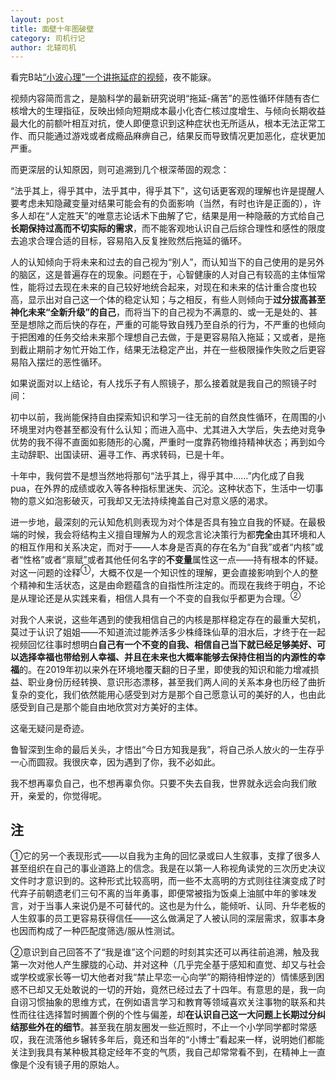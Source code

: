 ```yaml
---
layout: post
title: 面壁十年图破壁
category: 司机行记
author: 北辕司机
---
```


看完B站[“小波心理”一个讲拖延症的视频](www.bilibili.com/video/BV13U411F7FY)，夜不能寐。

视频内容简而言之，是脑科学的最新研究说明“拖延-痛苦”的恶性循环伴随有杏仁核增大的生理指征，反映出倾向短期成本最小化杏仁核过度增生、与倾向长期收益最大化的前额叶相互对抗，使人即便意识到这种症状也无所适从，根本无法正常工作、而只能通过游戏或者成瘾品麻痹自己，结果反而导致情况更加恶化，症状更加严重。

而更深层的认知原因，则可追溯到几个根深蒂固的观念：

“法乎其上，得乎其中，法乎其中，得乎其下”，这句话更客观的理解也许是提醒人要考虑未知隐藏变量对结果可能会有的负面影响（当然，有时也许是正面的），许多人却在“人定胜天”的唯意志论话术下曲解了它，结果是用一种隐蔽的方式给自己**长期保持过高而不切实际的需求**，而不能客观地认识自己后综合理性和感性的限度去追求合理合适的目标，容易陷入反复挫败然后拖延的循环。

人的认知倾向于将未来和过去的自己视为“别人”，而认知当下的自己使用的是另外的脑区，这是普遍存在的现象。问题在于，心智健康的人对自己有较高的主体恒常性，能将过去现在未来的自己较好地统合起来，对现在和未来的估计重合度也较高，显示出对自己这一个体的稳定认知；与之相反，有些人则倾向于**过分拔高甚至神化未来“全新升级”的自己**，而将当下的自己视为不满意的、或一无是处的、甚至是想除之而后快的存在，严重的可能导致自残乃至自杀的行为，不严重的也倾向于把困难的任务交给未来那个理想自己去做，于是更容易陷入拖延；又或者，是拖到截止期前才匆忙开始工作，结果无法稳定产出，并在一些极限操作失败之后更容易陷入摆烂的恶性循环。

如果说面对以上结论，有人找乐子有人照镜子，那么接着就是我自己的照镜子时间：

初中以前，我尚能保持自由探索知识和学习一往无前的自然良性循环，在周围的小环境里对内卷甚至都没有什么认知；而进入高中、尤其进入大学后，失去绝对竞争优势的我不得不直面如影随形的心魔，严重时一度靠药物维持精神状态；再到如今主动辞职、出国读研、遍寻工作、再求转码，已是十年。

十年中，我何尝不是想当然地将那句“法乎其上，得乎其中……”内化成了自我pua，在外界的成绩或收入等各种指标里迷失、沉沦。这种状态下，生活中一切事物的意义如泡影破灭，可我却又无法持续掩盖自己对意义感的渴求。

进一步地，最深刻的元认知危机则表现为对个体是否具有独立自我的怀疑。在最极端的时候，我会将结构主义擅自理解为人的观念言论决策行为都**完全**由其环境和人的相互作用和关系决定，而对于——人本身是否真的存在名为“自我”或者“内核”或者“性格”或者“禀赋”或者其他任何名字的**不变量**属性这一点——持有根本的怀疑。对这一问题的诠释<sup>①</sup>，大概不仅是一个知识性的理解，更会直接影响到个人的整个精神和生活状态，这是由命题蕴含的自指性所注定的。而现在我终于明白，不论是从理论还是从实践来看，相信人具有一个不变的自我似乎都更为合理。<sup>②</sup>

对我个人来说，这些年遇到的使我相信自己的内核是那样稳定存在的最重大契机，莫过于认识了姐姐——不知道流过能养活多少株绛珠仙草的泪水后，才终于在一起视频回忆往事时想明白**自己有一个不变的自我、相信自己当下就已经足够美好、可以选择幸福也带给别人幸福、并且在未来也大概率能够去保持住相当的内源性的幸福**的。在2019年初以来外在环境地覆天翻的日子里，即使我的知识和能力增减损益、职业身份历经转换、意识形态漂移，甚至我们两人间的关系本身也历经了曲折复杂的变化，我们依然能用心感受到对方是那个自己愿意认可的美好的人，也由此感受到自己是那个能自由地欣赏对方美好的主体。

这毫无疑问是奇迹。

鲁智深到生命的最后关头，才悟出“今日方知我是我”，将自己杀人放火的一生存乎一心而圆寂。我很庆幸，因为遇到了你，我不必如此。

我不想再辜负自己，也不想再辜负你。只要不失去自我，世界就永远会向我们敞开，亲爱的，你觉得呢。

## 注

①它的另一个表现形式——以自我为主角的回忆录或曰人生叙事，支撑了很多人甚至组织在自己的事业道路上的信念。我是在以第一人称视角读党的三次历史决议文件时才意识到的。这种形式比较高明，而一些不太高明的方式则往往演变成了时代弃子前朝遗老们三句不离的当年勇事，即便常被指为饭桌上油腻中年的爹味发言，对于当事人来说仍是不可替代的。这也是为什么，能倾听、认同、升华老板的人生叙事的员工更容易获得信任——这么做满足了人被认同的深层需求，叙事本身也因而构成了一种匹配度筛选/服从性测试。

②意识到自己回答不了“我是谁”这个问题的时刻其实还可以再往前追溯，触及我第一次对他人产生朦胧的心动、并对这种（几乎完全基于感知和直觉、却又与社会或学校或家长等一切大他者对我“禁止早恋一心向学”的期待相悖逆的）情愫感到困惑不已却又无处敢说的一切的开始，竟然已经过去了十四年。有意思的是，我一向自诩习惯抽象的思维方式，在例如语言学习和教育等领域喜欢关注事物的联系和共性而往往选择暂时搁置个例的个性与偏差，却**在认识自己这一大问题上长期过分纠结那些外在的细节**。甚至我在朋友圈发一些近照时，不止一个小学同学都时常感叹，我在流落他乡辗转多年后，竟还和当年的“小博士”看起来一样，说明她们都能关注到我具有某种极其稳定经年不变的气质，我自己却常常看不到，在精神上一直像是个没有镜子用的原始人。